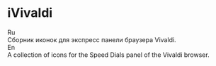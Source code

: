 # iVivaldi

Ru<br/>
Сборник иконок для экспресс панели браузера Vivaldi.<br/>
En<br/>
A collection of icons for the Speed Dials panel of the Vivaldi browser.
